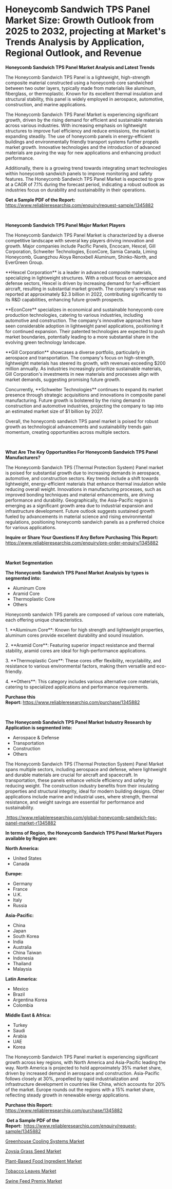 <p><h1>Honeycomb Sandwich TPS Panel Market Size: Growth Outlook from 2025 to 2032, projecting at Market's Trends Analysis by Application, Regional Outlook, and Revenue</h1></p><p><strong>Honeycomb Sandwich TPS Panel Market Analysis and Latest Trends</strong></p>
<p><p>The Honeycomb Sandwich TPS Panel is a lightweight, high-strength composite material constructed using a honeycomb core sandwiched between two outer layers, typically made from materials like aluminum, fiberglass, or thermoplastic. Known for its excellent thermal insulation and structural stability, this panel is widely employed in aerospace, automotive, construction, and marine applications.</p><p>The Honeycomb Sandwich TPS Panel Market is experiencing significant growth, driven by the rising demand for efficient and sustainable materials across various industries. With increasing emphasis on lightweight structures to improve fuel efficiency and reduce emissions, the market is expanding steadily. The use of honeycomb panels in energy-efficient buildings and environmentally friendly transport systems further propels market growth. Innovative technologies and the introduction of advanced materials are paving the way for new applications and enhancing product performance.</p><p>Additionally, there is a growing trend towards integrating smart technologies within honeycomb sandwich panels to improve monitoring and safety features. The Honeycomb Sandwich TPS Panel Market is expected to grow at a CAGR of 7.1% during the forecast period, indicating a robust outlook as industries focus on durability and sustainability in their operations.</p></p>
<p><strong>Get a Sample PDF of the Report:&nbsp;</strong> <a href="https://www.reliableresearchiq.com/enquiry/request-sample/1345882?utm_campaign=1896&utm_medium=2&utm_source=Github&utm_content=ia&utm_term=02022025&utm_id=honeycomb-sandwich-tps-panel">https://www.reliableresearchiq.com/enquiry/request-sample/1345882</a></p>
<p>&nbsp;</p>
<p><strong>Honeycomb Sandwich TPS Panel Major Market Players</strong></p>
<p><p>The Honeycomb Sandwich TPS Panel Market is characterized by a diverse competitive landscape with several key players driving innovation and growth. Major companies include Pacific Panels, Encocam, Hexcel, Gill Corporation, Schweiter Technologies, EconCore, Samia Canada, Liming Honeycomb, Guangzhou Aloya Renoxbell Aluminum, Shinko-North, and EverGreen Group.</p><p>**Hexcel Corporation** is a leader in advanced composite materials, specializing in lightweight structures. With a robust focus on aerospace and defense sectors, Hexcel is driven by increasing demand for fuel-efficient aircraft, resulting in substantial market growth. The company's revenue was reported at approximately $2.3 billion in 2022, contributing significantly to its R&D capabilities, enhancing future growth prospects.</p><p>**EconCore** specializes in economical and sustainable honeycomb core production technologies, catering to various industries, including automotive and construction. The company's innovative approaches have seen considerable adoption in lightweight panel applications, positioning it for continued expansion. Their patented technologies are expected to push market boundaries, potentially leading to a more substantial share in the evolving green technology landscape.</p><p>**Gill Corporation** showcases a diverse portfolio, particularly in aerospace and transportation. The company's focus on high-strength, lightweight materials has steered its growth, with revenues exceeding $200 million annually. As industries increasingly prioritize sustainable materials, Gill Corporation's investments in new materials and processes align with market demands, suggesting promising future growth.</p><p>Concurrently, **Schweiter Technologies** continues to expand its market presence through strategic acquisitions and innovations in composite panel manufacturing. Future growth is bolstered by the rising demand in construction and automotive industries, projecting the company to tap into an estimated market size of $1 billion by 2027.</p><p>Overall, the honeycomb sandwich TPS panel market is poised for robust growth as technological advancements and sustainability trends gain momentum, creating opportunities across multiple sectors.</p></p>
<p>&nbsp;</p>
<p><strong>What Are The Key Opportunities For Honeycomb Sandwich TPS Panel Manufacturers?</strong></p>
<p><p>The Honeycomb Sandwich TPS (Thermal Protection System) Panel market is poised for substantial growth due to increasing demands in aerospace, automotive, and construction sectors. Key trends include a shift towards lightweight, energy-efficient materials that enhance thermal insulation while reducing overall weight. Innovations in manufacturing processes, such as improved bonding techniques and material enhancements, are driving performance and durability. Geographically, the Asia-Pacific region is emerging as a significant growth area due to industrial expansion and infrastructure development. Future outlook suggests sustained growth fueled by advancements in material science and rising environmental regulations, positioning honeycomb sandwich panels as a preferred choice for various applications.</p></p>
<p><strong>Inquire or Share Your Questions If Any Before Purchasing This Report:</strong> <a href="https://www.reliableresearchiq.com/enquiry/pre-order-enquiry/1345882?utm_campaign=1896&utm_medium=2&utm_source=Github&utm_content=ia&utm_term=02022025&utm_id=honeycomb-sandwich-tps-panel">https://www.reliableresearchiq.com/enquiry/pre-order-enquiry/1345882</a></p>
<p>&nbsp;</p>
<p><strong>Market Segmentation</strong></p>
<p><strong>The Honeycomb Sandwich TPS Panel Market Analysis by types is segmented into:</strong></p>
<p><ul><li>Aluminum Core</li><li>Aramid Core</li><li>Thermoplastic Core</li><li>Others</li></ul></p>
<p><p>Honeycomb sandwich TPS panels are composed of various core materials, each offering unique characteristics. </p><p>1. **Aluminum Core**: Known for high strength and lightweight properties, aluminum cores provide excellent durability and sound insulation.</p><p>2. **Aramid Core**: Featuring superior impact resistance and thermal stability, aramid cores are ideal for high-performance applications.</p><p>3. **Thermoplastic Core**: These cores offer flexibility, recyclability, and resistance to various environmental factors, making them versatile and eco-friendly.</p><p>4. **Others**: This category includes various alternative core materials, catering to specialized applications and performance requirements.</p></p>
<p><strong>Purchase this Report:&nbsp;</strong><a href="https://www.reliableresearchiq.com/purchase/1345882?utm_campaign=1896&utm_medium=2&utm_source=Github&utm_content=ia&utm_term=02022025&utm_id=honeycomb-sandwich-tps-panel">https://www.reliableresearchiq.com/purchase/1345882</a></p>
<p>&nbsp;</p>
<p><strong>The Honeycomb Sandwich TPS Panel Market Industry Research by Application is segmented into:</strong></p>
<p><ul><li>Aerospace & Defense</li><li>Transportation</li><li>Construction</li><li>Others</li></ul></p>
<p><p>The Honeycomb Sandwich TPS (Thermal Protection System) Panel Market spans multiple sectors, including aerospace and defense, where lightweight and durable materials are crucial for aircraft and spacecraft. In transportation, these panels enhance vehicle efficiency and safety by reducing weight. The construction industry benefits from their insulating properties and structural integrity, ideal for modern building designs. Other applications include marine and industrial uses, where strength, thermal resistance, and weight savings are essential for performance and sustainability.</p></p>
<p><a href="https://www.reliableresearchiq.com/global-honeycomb-sandwich-tps-panel-market-r1345882?utm_campaign=1896&utm_medium=2&utm_source=Github&utm_content=ia&utm_term=02022025&utm_id=honeycomb-sandwich-tps-panel">&nbsp;https://www.reliableresearchiq.com/global-honeycomb-sandwich-tps-panel-market-r1345882</a></p>
<p><strong>In terms of Region, the Honeycomb Sandwich TPS Panel Market Players available by Region are:</strong></p>
<p>
    <p> <strong> North America: </strong>
        <ul>
            <li>United States</li>
            <li>Canada</li>
        </ul>
        </p> 
    <p> <strong> Europe: </strong>
        <ul>
            <li>Germany</li>
            <li>France</li>
            <li>U.K.</li>
            <li>Italy</li>
            <li>Russia</li>
        </ul>
        </p> 
    <p> <strong> Asia-Pacific: </strong>
        <ul>
            <li>China</li>
            <li>Japan</li>
            <li>South Korea</li>
            <li>India</li>
            <li>Australia</li>
            <li>China Taiwan</li>
            <li>Indonesia</li>
            <li>Thailand</li>
            <li>Malaysia</li>
        </ul>
        </p> 
    <p> <strong> Latin America: </strong>
        <ul>
            <li>Mexico</li>
            <li>Brazil</li>
            <li>Argentina Korea</li>
            <li>Colombia</li>
        </ul>
        </p> 
    <p> <strong> Middle East & Africa: </strong>
        <ul>
            <li>Turkey</li>
            <li>Saudi</li>
            <li>Arabia</li>
            <li>UAE</li>
            <li>Korea</li>
        </ul>
    </p>
    </p>
<p><p>The Honeycomb Sandwich TPS Panel market is experiencing significant growth across key regions, with North America and Asia-Pacific leading the way. North America is projected to hold approximately 35% market share, driven by increased demand in aerospace and construction. Asia-Pacific follows closely at 30%, propelled by rapid industrialization and infrastructure development in countries like China, which accounts for 20% of the market. Europe rounds out the regions with a 15% market share, reflecting steady growth in renewable energy applications.</p></p>
<p><strong>Purchase this Report: </strong><a href="https://www.reliableresearchiq.com/purchase/1345882?utm_campaign=1896&utm_medium=2&utm_source=Github&utm_content=ia&utm_term=02022025&utm_id=honeycomb-sandwich-tps-panel">https://www.reliableresearchiq.com/purchase/1345882</a></p>
<p>&nbsp;<strong>Get a Sample PDF of the Report:&nbsp;&nbsp;</strong><a href="https://www.reliableresearchiq.com/enquiry/request-sample/1345882?utm_campaign=1896&utm_medium=2&utm_source=Github&utm_content=ia&utm_term=02022025&utm_id=honeycomb-sandwich-tps-panel">https://www.reliableresearchiq.com/enquiry/request-sample/1345882</a></p>
<p><strong></strong></p>
<p><p><a href="https://www.linkedin.com/pulse/deep-dive-greenhouse-cooling-systems-market-itstrends-segmentation-oezfc?utm_campaign=1896&utm_medium=2&utm_source=Github&utm_content=ia&utm_term=02022025&utm_id=honeycomb-sandwich-tps-panel">Greenhouse Cooling Systems Market</a></p><p><a href="https://www.linkedin.com/pulse/zoysia-grass-seed-market-global-insights-sales-trends-2025-ippfc?utm_campaign=1896&utm_medium=2&utm_source=Github&utm_content=ia&utm_term=02022025&utm_id=honeycomb-sandwich-tps-panel">Zoysia Grass Seed Market</a></p><p><a href="https://github.com/tszkintruca/Market-Research-Report-List-1/blob/main/plant-based-food-ingredient-market.md?utm_campaign=1896&utm_medium=2&utm_source=Github&utm_content=ia&utm_term=02022025&utm_id=honeycomb-sandwich-tps-panel">Plant-Based Food Ingredient Market</a></p><p><a href="https://github.com/aidelndasse/Market-Research-Report-List-1/blob/main/tobacco-leaves-market.md?utm_campaign=1896&utm_medium=2&utm_source=Github&utm_content=ia&utm_term=02022025&utm_id=honeycomb-sandwich-tps-panel">Tobacco Leaves Market</a></p><p><a href="https://www.linkedin.com/pulse/swine-feed-premix-market-growth-study-projects-future-cagr-o4g7c?utm_campaign=1896&utm_medium=2&utm_source=Github&utm_content=ia&utm_term=02022025&utm_id=honeycomb-sandwich-tps-panel">Swine Feed Premix Market</a></p></p>